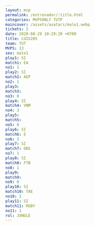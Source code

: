 ```yaml
---
layout: mvp
permalink: /entrenador/:title.html
categories: MVPSONLY TUTP
maincover: /assets/avatars/male1.webp
tickets: 2
date: 2020-08-29 10:29:20 +0700
title: LUIS205
team: TUT
MVPS: 13
sex: male1
play1: SI
match1: EA
no1: 1
play2: SI
match2: AEP
no2: 1
play3: 
match3: 
no3: 0
play4: SI
match4: VNM
no4: 3
play5: 
match5: 
no5: 0
play6: SI
match6: E
no6: 3
play7: SI
match7: OBS
no7: 1
play8: SI
match8: FTB
no8: 1
play9: 
match9: 
no9: 0
play10: SI
match10: TAE
no10: 2
play11: SI
match11: RUBY
no11: 1
rol: JUNGLE
---
```

